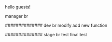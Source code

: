 hello guests!

manager br

##############
dev br modify
 add new function

##############
stage br test
  final test
